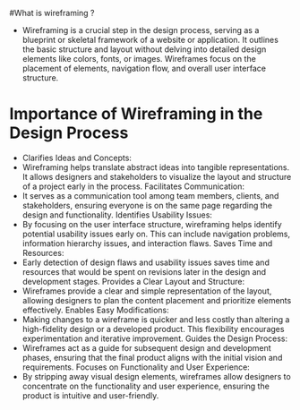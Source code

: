 #What is wireframing ?
 - Wireframing is a crucial step in the design process, serving as a blueprint or skeletal framework of a website or application. It outlines the basic structure and layout without delving into detailed design elements like colors, fonts, or images. Wireframes focus on the placement of elements, navigation flow, and overall user interface structure.

# Importance of Wireframing in the Design Process
- Clarifies Ideas and Concepts:
- Wireframing helps translate abstract ideas into tangible representations. It allows designers and stakeholders to visualize the layout and structure of a project early in the process.
Facilitates Communication:
- It serves as a communication tool among team members, clients, and stakeholders, ensuring everyone is on the same page regarding the design and functionality.
Identifies Usability Issues:
- By focusing on the user interface structure, wireframing helps identify potential usability issues early on. This can include navigation problems, information hierarchy issues, and interaction flaws.
Saves Time and Resources:
- Early detection of design flaws and usability issues saves time and resources that would be spent on revisions later in the design and development stages.
Provides a Clear Layout and Structure:
- Wireframes provide a clear and simple representation of the layout, allowing designers to plan the content placement and prioritize elements effectively.
Enables Easy Modifications:
- Making changes to a wireframe is quicker and less costly than altering a high-fidelity design or a developed product. This flexibility encourages experimentation and iterative improvement.
Guides the Design Process:
- Wireframes act as a guide for subsequent design and development phases, ensuring that the final product aligns with the initial vision and requirements.
Focuses on Functionality and User Experience:
- By stripping away visual design elements, wireframes allow designers to concentrate on the functionality and user experience, ensuring the product is intuitive and user-friendly.

